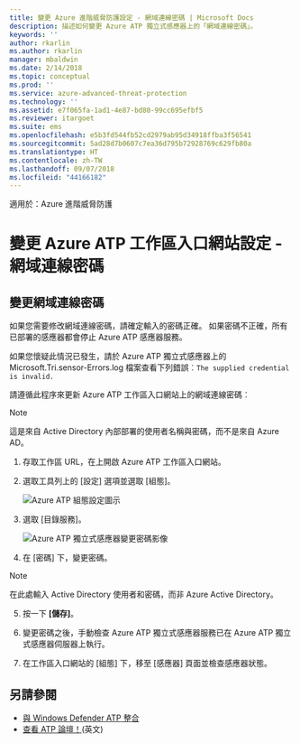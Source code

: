 ```yaml
---
title: 變更 Azure 進階威脅防護設定 - 網域連線密碼 | Microsoft Docs
description: 描述如何變更 Azure ATP 獨立式感應器上的「網域連線密碼」。
keywords: ''
author: rkarlin
ms.author: rkarlin
manager: mbaldwin
ms.date: 2/14/2018
ms.topic: conceptual
ms.prod: ''
ms.service: azure-advanced-threat-protection
ms.technology: ''
ms.assetid: e7f065fa-1ad1-4e87-bd80-99cc695efbf5
ms.reviewer: itargoet
ms.suite: ems
ms.openlocfilehash: e5b3fd544fb52cd2979ab95d34918ffba3f56541
ms.sourcegitcommit: 5ad28d7b0607c7ea36d795b72928769c629fb80a
ms.translationtype: HT
ms.contentlocale: zh-TW
ms.lasthandoff: 09/07/2018
ms.locfileid: "44166182"
---
```

適用於：Azure 進階威脅防護



# <a name="change-azure-atp-workspace-portal-configuration---domain-connectivity-password"></a>變更 Azure ATP 工作區入口網站設定 - 網域連線密碼



## <a name="change-the-domain-connectivity-password"></a>變更網域連線密碼
如果您需要修改網域連線密碼，請確定輸入的密碼正確。 如果密碼不正確，所有已部署的感應器都會停止 Azure ATP 感應器服務。

如果您懷疑此情況已發生，請於 Azure ATP 獨立式感應器上的 Microsoft.Tri.sensor-Errors.log 檔案查看下列錯誤︰`The supplied credential is invalid.`

請遵循此程序來更新 Azure ATP 工作區入口網站上的網域連線密碼︰

> [!NOTE]
> 這是來自 Active Directory 內部部署的使用者名稱與密碼，而不是來自 Azure AD。

1.  存取工作區 URL，在上開啟 Azure ATP 工作區入口網站。

2.  選取工具列上的 [設定] 選項並選取 [組態]。

    ![Azure ATP 組態設定圖示](media/atp-config-menu.png)

3.  選取 [目錄服務]。

    ![Azure ATP 獨立式感應器變更密碼影像](media/directory-services.png)

4.  在 [密碼] 下，變更密碼。

 > [!NOTE]
 > 在此處輸入 Active Directory 使用者和密碼，而非 Azure Active Directory。

5.  按一下 **[儲存]**。

6.  變更密碼之後，手動檢查 Azure ATP 獨立式感應器服務已在 Azure ATP 獨立式感應器伺服器上執行。

7. 在工作區入口網站的 [組態] 下，移至 [感應器] 頁面並檢查感應器狀態。

## <a name="see-also"></a>另請參閱

- [與 Windows Defender ATP 整合](integrate-wd-atp.md)
- [查看 ATP 論壇！](https://aka.ms/azureatpcommunity)\(英文\)
